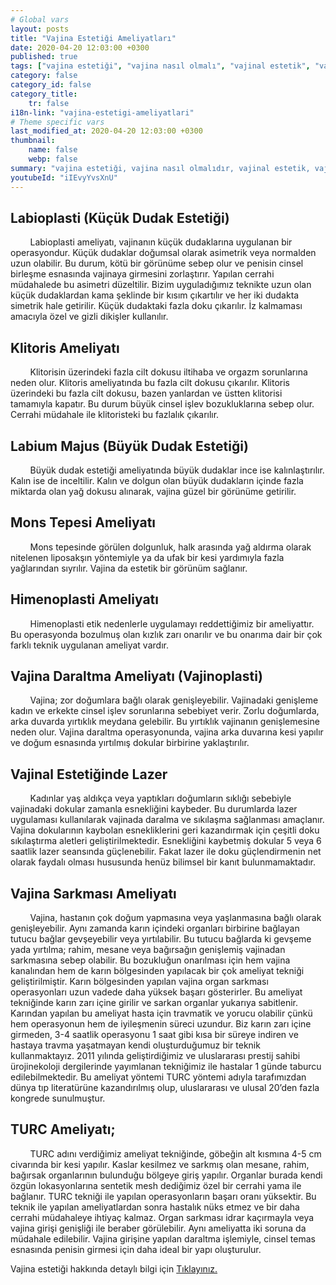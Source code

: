 ```yaml
---
# Global vars
layout: posts
title: "Vajina Estetiği Ameliyatları"
date: 2020-04-20 12:03:00 +0300
published: true
tags: ["vajina estetiği", "vajina nasıl olmalı", "vajinal estetik", "vajina estetiği ameliyatı", "vajinal estetik avantajı", "vajina estetiği gerektiren durumlar", "Vajina Estetiği Nedir", "vajina estetiği doktor", "Vajina Estetiği Amacı", "Vajina Şekil Bozukluğu", "Vajina Estetiği Lazer", "vajina anatomisi", "vajina ameliyatı", "labioplasti", "klitoris ameliyatı", "klitoris estetiği", "Labium estetiği", "iç dudak ameliyatı" , "dış dudak ameliyatı", "pubis estetiği", "himenoplasti ", "vajina daraltma" , "vajinoplasti", "vajina daraltma nedir", "vajina daraltma ameliyatı", "vajina sarkması", "vajina sarkması ameliyatı", "Turc tekniği", "Turc ameliyatı"]
category: false
category_id: false
category_title:
    tr: false
i18n-link: "vajina-estetigi-ameliyatlari"
# Theme specific vars
last_modified_at: 2020-04-20 12:03:00 +0300
thumbnail:
    name: false
    webp: false
summary: "vajina estetiği, vajina nasıl olmalıdır, vajinal estetik, vajinal estetik ücreti, vajinal estetik ameliyatı, vajinal estetik avantajları, vajinal estetik gerektiren durumlar, Vajina Estetiği Nedir, Vajina estetiği için hangi doktor, Vajina Estetiği Amacı, Vajina Şekil Bozuklukları, Vajina Estetiğinde Lazer "
youtubeId: "iIEvyYvsXnU"
---
```


## Labioplasti (Küçük Dudak Estetiği)

&nbsp;&nbsp;&nbsp;&nbsp;&nbsp;&nbsp;&nbsp;&nbsp;Labioplasti ameliyatı, vajinanın küçük dudaklarına uygulanan bir operasyondur. Küçük dudaklar doğumsal olarak asimetrik veya normalden uzun olabilir. Bu durum, kötü bir görünüme sebep olur ve penisin cinsel birleşme esnasında vajinaya girmesini zorlaştırır. Yapılan cerrahi müdahalede bu asimetri düzeltilir. Bizim uyguladığımız teknikte uzun olan küçük dudaklardan kama şeklinde bir kısım çıkartılır ve her iki dudakta simetrik hale getirilir. Küçük dudaktaki fazla doku çıkarılır. İz kalmaması amacıyla özel ve gizli dikişler kullanılır.

## Klitoris Ameliyatı

&nbsp;&nbsp;&nbsp;&nbsp;&nbsp;&nbsp;&nbsp;&nbsp;Klitorisin üzerindeki fazla cilt dokusu iltihaba ve orgazm sorunlarına neden olur. Klitoris ameliyatında bu fazla cilt dokusu çıkarılır. Klitoris üzerindeki bu fazla cilt dokusu, bazen yanlardan ve üstten klitorisi tamamıyla kapatır. Bu durum büyük cinsel işlev bozukluklarına sebep olur. Cerrahi müdahale ile klitoristeki bu fazlalık çıkarılır.

## Labium Majus (Büyük Dudak Estetiği)

&nbsp;&nbsp;&nbsp;&nbsp;&nbsp;&nbsp;&nbsp;&nbsp;Büyük dudak estetiği ameliyatında büyük dudaklar ince ise kalınlaştırılır. Kalın ise de inceltilir. Kalın ve dolgun olan büyük dudakların içinde fazla miktarda olan yağ dokusu alınarak, vajina güzel bir görünüme getirilir.

## Mons Tepesi Ameliyatı

&nbsp;&nbsp;&nbsp;&nbsp;&nbsp;&nbsp;&nbsp;&nbsp;Mons tepesinde görülen dolgunluk, halk arasında yağ aldırma olarak nitelenen liposakşın yöntemiyle ya da ufak bir kesi yardımıyla fazla yağlarından sıyrılır. Vajina da estetik bir görünüm sağlanır.

## Himenoplasti Ameliyatı

&nbsp;&nbsp;&nbsp;&nbsp;&nbsp;&nbsp;&nbsp;&nbsp;Himenoplasti etik nedenlerle uygulamayı reddettiğimiz bir ameliyattır. Bu operasyonda bozulmuş olan kızlık zarı onarılır ve bu onarıma dair bir çok farklı teknik uygulanan ameliyat vardır.

## Vajina Daraltma Ameliyatı (Vajinoplasti)

&nbsp;&nbsp;&nbsp;&nbsp;&nbsp;&nbsp;&nbsp;&nbsp;Vajina; zor doğumlara bağlı olarak genişleyebilir. Vajinadaki genişleme kadın ve erkekte cinsel işlev sorunlarına sebebiyet verir. Zorlu doğumlarda, arka duvarda yırtıklık meydana gelebilir. Bu yırtıklık vajinanın genişlemesine neden olur. Vajina daraltma operasyonunda, vajina arka duvarına kesi yapılır ve doğum esnasında yırtılmış dokular birbirine yaklaştırılır.

## Vajinal Estetiğinde Lazer

&nbsp;&nbsp;&nbsp;&nbsp;&nbsp;&nbsp;&nbsp;&nbsp;Kadınlar yaş aldıkça veya yaptıkları doğumların sıklığı sebebiyle vajinadaki dokular zamanla esnekliğini kaybeder. Bu durumlarda lazer uygulaması kullanılarak vajinada daralma ve sıkılaşma sağlanması amaçlanır. Vajina dokularının kaybolan esnekliklerini geri kazandırmak için çeşitli doku sıkılaştırma aletleri geliştirilmektedir. Esnekliğini kaybetmiş dokular 5 veya 6 saatlik lazer seansında güçlenebilir. Fakat lazer ile doku güçlendirmenin net olarak faydalı olması hususunda henüz bilimsel bir kanıt bulunmamaktadır.

## Vajina Sarkması Ameliyatı

&nbsp;&nbsp;&nbsp;&nbsp;&nbsp;&nbsp;&nbsp;&nbsp;Vajina, hastanın çok doğum yapmasına veya yaşlanmasına bağlı olarak genişleyebilir. Aynı zamanda karın içindeki organları birbirine bağlayan tutucu bağlar gevşeyebilir veya yırtılabilir. Bu tutucu bağlarda ki gevşeme yada yırtılma; rahim, mesane veya bağırsağın genişlemiş vajinadan sarkmasına sebep olabilir. Bu bozukluğun onarılması için hem vajina kanalından hem de karın bölgesinden yapılacak bir çok ameliyat tekniği geliştirilmiştir. Karın bölgesinden yapılan vajina organ sarkması operasyonları uzun vadede daha yüksek başarı gösterirler. Bu ameliyat tekniğinde karın zarı içine girilir ve sarkan organlar yukarıya sabitlenir. Karından yapılan bu ameliyat hasta için travmatik ve yorucu olabilir çünkü hem operasyonun hem de iyileşmenin süreci uzundur. Biz karın zarı içine girmeden, 3-4 saatlik operasyonu 1 saat gibi kısa bir süreye indiren ve hastaya travma yaşatmayan kendi oluşturduğumuz bir teknik kullanmaktayız. 2011 yılında geliştirdiğimiz ve uluslararası prestij sahibi ürojinekoloji dergilerinde yayımlanan tekniğimiz ile hastalar 1 günde taburcu edilebilmektedir. Bu ameliyat yöntemi TURC yöntemi adıyla tarafımızdan dünya tıp literatürüne kazandırılmış olup, uluslararası ve ulusal 20’den fazla kongrede sunulmuştur.

## TURC Ameliyatı;

&nbsp;&nbsp;&nbsp;&nbsp;&nbsp;&nbsp;&nbsp;&nbsp;TURC adını verdiğimiz ameliyat tekniğinde, göbeğin alt kısmına 4-5 cm civarında bir kesi yapılır. Kaslar kesilmez ve sarkmış olan mesane, rahim, bağırsak organlarının bulunduğu bölgeye giriş yapılır. Organlar burada kendi özgün lokasyonlarına sentetik mesh dediğimiz özel bir cerrahi yama ile bağlanır. TURC tekniği ile yapılan operasyonların başarı oranı yüksektir. Bu teknik ile yapılan ameliyatlardan sonra hastalık nüks etmez ve bir daha cerrahi müdahaleye ihtiyaç kalmaz. Organ sarkması idrar kaçırmayla veya vajina girişi genişliği ile beraber görülebilir. Aynı ameliyatta iki soruna da müdahale edilebilir. Vajina girişine yapılan daraltma işlemiyle, cinsel temas esnasında penisin girmesi için daha ideal bir yapı oluşturulur.    

Vajina estetiği hakkında detaylı bilgi için [Tıklayınız.](https://www.onoluroloji.com/vajina-estetigi)
